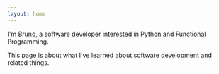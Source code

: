 ```yaml
---
layout: home
---
```


I'm Bruno, a software developer interested in Python and Functional Programming.

This page is about what I've learned about software development and related things.
